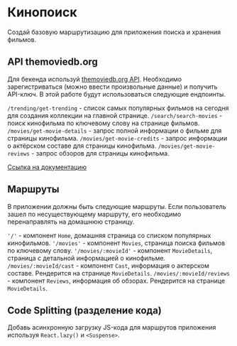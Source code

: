 # Кинопоиск

Создай базовую маршрутизацию для приложения поиска и хранения фильмов.

## API themoviedb.org

Для бекенда используй [themoviedb.org API](https://www.themoviedb.org/). Необходимо зарегистриваться (можно ввести произвольные данные) и получить API-ключ. В этой работе будут использоваться следующие ендпоинты.

`/trending/get-trending` - список самых популярных фильмов на сегодня для создания коллекции на главной странице.
`/search/search-movies` - поиск кинофильма по ключевому слову на странице фильмов.
`/movies/get-movie-details` - запрос полной информации о фильме для страницы кинофильма.
`/movies/get-movie-credits` - запрос информации о актёрском составе для страницы кинофильма.
`/movies/get-movie-reviews` - запрос обзоров для страницы кинофильма.

[Ссылка на документацию](https://developers.themoviedb.org/3/getting-started/introduction)

## Маршруты

В приложении должны быть следующие маршруты. Если пользователь зашел по несуществующему маршруту, его необходимо перенаправлять на домашнюю страницу.

`'/'` - компонент `Home`, домашняя страница со списком популярных кинофильмов.
`'/movies'` - компонент `Movies`, страница поиска фильмов по ключевому слову.
`'/movies/:movieId'` - компонент `MovieDetails`, страница с детальной информацией о кинофильме.
`/movies/:movieId/cast` - компонент `Cast`, информация о актерском составе. Рендерится на странице `MovieDetails`.
`/movies/:movieId/reviews` - компонент `Reviews`, информация об обзорах. Рендерится на странице `MovieDetails`.

## Code Splitting (разделение кода)

Добавь асинхронную загрузку JS-кода для маршрутов приложения используя `React.lazy()` и `<Suspense>`.
